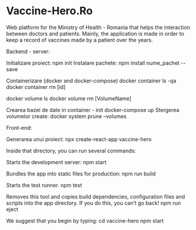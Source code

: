 # Vaccine-Hero.Ro
Web platform for the Ministry of Health - Romania that helps the interaction between doctors and patients. Mainly, the application is made in order to keep a record of vaccines made by a patient over the years.

Backend - server:

Initializare proiect:
npm init
Instalare pachete:
npm install nume_pachet --save

Containerizare (docker and docker-compose)
docker container ls -qa
docker container rm [id]

docker volume ls 
docker volume rm [VolumeName]

Crearea bazei de date in container - init
docker-compose up
Stergerea volumelor create:
docker system prune –volumes

Front-end:

Generarea unui proiect:
npx create-react-app vaccine-hero

Inside that directory, you can run several commands:

Starts the development server:
npm start 

Bundles the app into static files for production:
npm run build

Starts the test runner.
npm test

Removes this tool and copies build dependencies, configuration files and scripts into the app directory. If you do this, you can’t go back!
npm run eject

We suggest that you begin by typing:
cd vaccine-hero
npm start
